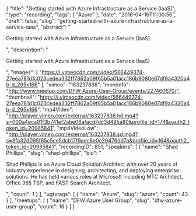 {
  "title": "Getting started with Azure Infrastructure as a Service (IaaS)",
  "type": "recording",
  "tags": [
    "Azure"
  ],
  "date": "2016-04-16T11:00:56",
  "draft": false,
  "slug": "getting-started-with-azure-infrastructure-as-a-service-iaas",
  "abstract": "<p>Getting started with Azure Infrastructure as a Service (IaaS)</p>",
  "description": "<p>Getting started with Azure Infrastructure as a Service (IaaS)</p>",
  "images": [
    "https://i.vimeocdn.com/video/566449374-27eea781d1c023cedea332ff7862a09f65b5a01acc186b9080e07df9a4320a4b-d_295x166"
  ],
  "vimeo": "163237838",
  "moreinfo": "http://www.meetup.com/DFW-Azure-User-Group/events/227460670/",
  "thumbnail": "https://i.vimeocdn.com/video/566449374-27eea781d1c023cedea332ff7862a09f65b5a01acc186b9080e07df9a4320a4b-d_295x166",
  "mp4Video": "http://player.vimeo.com/external/163237838.hd.mp4?s=000a4eca01f3b741ef2abe06afacd7dc3d495a80&profile_id=174&oauth2_token_id=20985841",
  "mp4VideoLow": "http://player.vimeo.com/external/163237838.sd.mp4?s=9fa32d095f65c5ce5dcb17f9aec6e0c26476dd7a&profile_id=164&oauth2_token_id=20985841",
  "recordingID": 851,
  "speakers": [
    {
      "name": "Shad Phillips",
      "slug": "shad-phillips",
      "bio": "<p>Shad Phillips is an Azure Cloud Solution Architect with over 20 years of industry experience in designing, architecting, and deploying enterprise solutions. He has held various roles at Microsoft including MTC Architect, Office 365 TSP, and FAST Search Architect. </p>",
      "count": 1
    }
  ],
  "ugtvtags": [
    {
      "name": "Azure",
      "slug": "azure",
      "count": 43
    }
  ],
  "meetups": [
    {
      "name": "DFW Azure User Group",
      "slug": "dfw-azure-user-group",
      "count": 16
    }
  ]
}